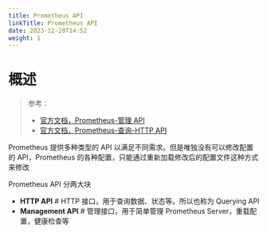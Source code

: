 ```yaml
---
title: Prometheus API
linkTitle: Prometheus API
date: 2023-12-20T14:52
weight: 1
---
```


# 概述

> 参考：
> 
> - [官方文档，Prometheus-管理 API](https://prometheus.io/docs/prometheus/latest/management_api/)
> - [官方文档，Prometheus-查询-HTTP API](https://prometheus.io/docs/prometheus/latest/querying/api/)

Prometheus 提供多种类型的 API 以满足不同需求。但是唯独没有可以修改配置的 API，Prometheus 的各种配置，只能通过重新加载修改后的配置文件这种方式来修改

Prometheus API 分两大块

- **HTTP API** # HTTP 接口，用于查询数据、状态等。所以也称为 Querying API
- **Management API** # 管理接口，用于简单管理 Prometheus Server，重载配置，健康检查等
